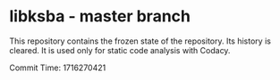 # libksba - master branch

This repository contains the frozen state of the repository.
Its history is cleared. It is used only for static code
analysis with Codacy.

Commit Time: 1716270421